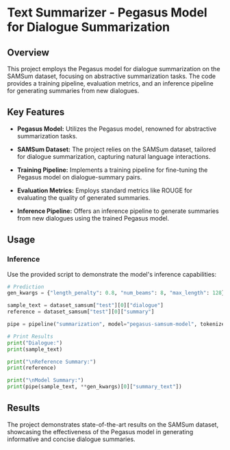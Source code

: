 ﻿# Text Summarizer - Pegasus Model for Dialogue Summarization

## Overview

This project employs the Pegasus model for dialogue summarization on the SAMSum dataset, focusing on abstractive summarization tasks. The code provides a training pipeline, evaluation metrics, and an inference pipeline for generating summaries from new dialogues.

## Key Features

- **Pegasus Model:** Utilizes the Pegasus model, renowned for abstractive summarization tasks.
  
- **SAMSum Dataset:** The project relies on the SAMSum dataset, tailored for dialogue summarization, capturing natural language interactions.

- **Training Pipeline:** Implements a training pipeline for fine-tuning the Pegasus model on dialogue-summary pairs.

- **Evaluation Metrics:** Employs standard metrics like ROUGE for evaluating the quality of generated summaries.

- **Inference Pipeline:** Offers an inference pipeline to generate summaries from new dialogues using the trained Pegasus model.

## Usage

### Inference

Use the provided script to demonstrate the model's inference capabilities:

```python
# Prediction
gen_kwargs = {"length_penalty": 0.8, "num_beams": 8, "max_length": 128}

sample_text = dataset_samsum["test"][0]["dialogue"]
reference = dataset_samsum["test"][0]["summary"]

pipe = pipeline("summarization", model="pegasus-samsum-model", tokenizer=tokenizer)

# Print Results
print("Dialogue:")
print(sample_text)

print("\nReference Summary:")
print(reference)

print("\nModel Summary:")
print(pipe(sample_text, **gen_kwargs)[0]["summary_text"])
```

## Results

The project demonstrates state-of-the-art results on the SAMSum dataset, showcasing the effectiveness of the Pegasus model in generating informative and concise dialogue summaries.
